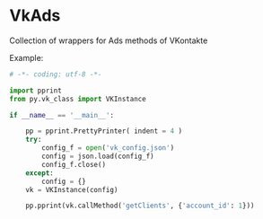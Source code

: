 # VkAds
Collection of wrappers for Ads methods of VKontakte

Example:

```python
# -*- coding: utf-8 -*-

import pprint
from py.vk_class import VKInstance

if __name__ == '__main__':

	pp = pprint.PrettyPrinter( indent = 4 )
	try:
		config_f = open('vk_config.json')
		config = json.load(config_f)
		config_f.close()
	except:
		config = {}
	vk = VKInstance(config)

	pp.pprint(vk.callMethod('getClients', {'account_id': 1}))
```
